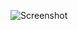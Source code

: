 ![Screenshot](https://raw.githubusercontent.com/Cryakl/Ultimate-RAT-Collection/refs/heads/main/GateCrasher/GateCrasher%201.0/Screenshot.png)
